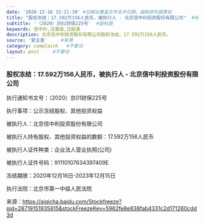 ```yaml
---
date: '2020-12-16 15:21:30' #日期会覆盖文件名中日期，越新排列越靠前
title: "股权冻结：17.592万156人民币，被执行人 - 北京信中利投资股份有限公司"  #标题
subtitle: '（2020）京01财保225号'  #副标题
keywords: 信中利,汪潮涌,汪超涌
description: 北京信中利投资股份有限公司股权冻结，17.592万156人民币。
source: '爱企查'     #来源
category: complaint   #不要动
layout: post     #不要动
---
```


### 股权冻结：17.592万156人民币，被执行人 - 北京信中利投资股份有限公司

执行通知书文号：（2020）京01财保225号

执行事项：公示冻结股权、其他投资权益

被执行人：北京信中利投资股份有限公司	

被执行人持有股权、其他投资权益的数额：17.592万156人民币

被执行人证件种类：企业法人营业执照(公司)

被执行人证件号码：91110107634397409E

冻结期限：2020年12月16日-2023年12月15日

执行法院：北京市第一中级人民法院	

来源：https://aiqicha.baidu.com/Stockfreeze?pid=28719151935815&stockFreezeKey=5962fe8e838fab4331c2d171260cdd3d
